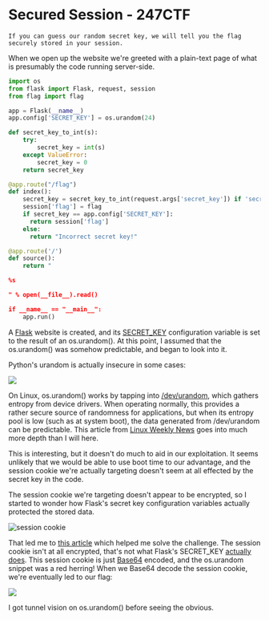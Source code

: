 # Secured Session - 247CTF

```
If you can guess our random secret key, we will tell you the flag securely stored in your session.

```

When we open up the website we're greeted with a plain-text page of what is presumably the code running server-side.

```python
import os
from flask import Flask, request, session
from flag import flag

app = Flask(__name__)
app.config['SECRET_KEY'] = os.urandom(24)

def secret_key_to_int(s):
    try:
        secret_key = int(s)
    except ValueError:
        secret_key = 0
    return secret_key

@app.route("/flag")
def index():
    secret_key = secret_key_to_int(request.args['secret_key']) if 'secret_key' in request.args else None
    session['flag'] = flag
    if secret_key == app.config['SECRET_KEY']:
      return session['flag']
    else:
      return "Incorrect secret key!"

@app.route('/')
def source():
    return "

%s

" % open(__file__).read()

if __name__ == "__main__":
    app.run()

```



A [Flask](https://flask.palletsprojects.com/en/2.0.x/) website is created, and its [SECRET_KEY]() configuration variable is set to the result of an os.urandom(). At this point, I assumed that the os.urandom() was somehow predictable, and began to look into it. 

Python's urandom is actually insecure in some cases:

![](/home/ahaquer/Repos/writeups/ctfmisc/assets/secure-session/urandom.png)

On Linux, os.urandom() works by tapping into [/dev/urandom](https://linux.die.net/man/4/urandom), which gathers entropy from device drivers. When operating normally, this provides a rather secure source of randomness for applications, but when its entropy pool is low (such as at system boot), the data generated from /dev/urandom can be predictable. This article from [Linux Weekly News](https://lwn.net/Articles/693189/) goes into much more depth than I will here.

This is interesting, but it doesn't do much to aid in our exploitation. It seems unlikely that we would be able to use boot time to our advantage, and the session cookie we're actually targeting doesn't seem at all effected by the secret key in the code.

The session cookie we're targeting doesn't appear to be encrypted, so I started to wonder how Flask's secret key configuration variables actually protected the stored data.

![session cookie](/home/ahaquer/Repos/writeups/ctfmisc/assets/secure-session/session-cookie.png)

That led me to [this article](https://blog.miguelgrinberg.com/post/how-secure-is-the-flask-user-session) which helped me solve the challenge. The session cookie isn't at all encrypted, that's not what Flask's SECRET_KEY [actually does](https://stackoverflow.com/a/48596852). This session cookie is just [Base64](https://en.wikipedia.org/wiki/Base64) encoded, and the os.urandom snippet was a red herring! When we Base64 decode the session cookie, we're eventually led to our flag:

![](/home/ahaquer/Repos/writeups/ctfmisc/assets/secure-session/flag.png)

I got tunnel vision on os.urandom() before seeing the obvious.